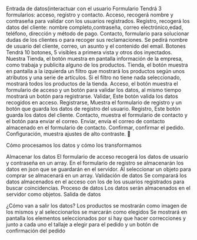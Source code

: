 Entrada de datos(interactuar con el usuario
Formulario
Tendrá 3 formularios: acceso, registro y contacto. 
Acceso, recogerá nombre y contraseña para validar con los usuarios registrados.
Registro, recogerá los datos del cliente: nombre completo,contraseña, correo electrónico,edad, teléfono, dirección y método de pago.
Contacto, formulario para solucionar dudas de los clientes o para recoger sus reclamaciones. Se pedirá nombre de usuario del cliente, correo, un asunto y el contenido del email.
Botones
Tendrá 10 botones, 5 visibles a primera vista y otros dos inyectados. 
Nuestra Tienda, el botón muestra en pantalla información de la empresa, como trabaja y publicita alguno de los productos.
Tienda, el botón muestra en pantalla a la izquierda un filtro que mostrará los productos según unos atributos y una serie de artículos. Si el filtro no tiene nada seleccionado, mostrará todos los productos de la tienda.
Acceso, el botón muestra el formulario de acceso y un botón para validar los datos, al mismo tiempo mostrará un botón para registrarse.
Validar,  Este botón valida los datos recogidos en acceso.
Registrarse, Muestra el formulario de registro y un botón que guarda los datos de registro del usuario.
Registro, Este botón guarda los datos del cliente.
Contacto, muestra el formulario de contacto y el botón para enviar el correo.
Enviar, envía el correo de contacto almacenado en el formulario de contacto.
Confirmar, confirmar el pedido.
Configuración, muestra ajustes de alto contraste.


Cómo procesamos los datos y cómo los transformamos

Almacenar los datos
El formulario de acceso recogerá los datos de usuario y contraseña en un array.
En el formulario de registro se almacenarán los datos en json que se guardarán en el servidor.
Al seleccionar un objeto para comprar se almacenará en un array.
Validación de datos
Se comparará los datos almacenados en el acceso con los de los usuarios registrados para buscar coincidencias.
Proceso de datos
Los datos serán almacenados en el servidor como objetos.
Salida de datos

 ¿Cómo van a salir los datos?
Los productos se mostrarán como imagen de los mismos y al seleccionarlos se marcarán como elegidos
Se mostrará en pantalla los elementos seleccionados por si hay que hacer correcciones y junto a cada uno el tallaje a elegir para el pedido y un botón de confirmación del pedido
